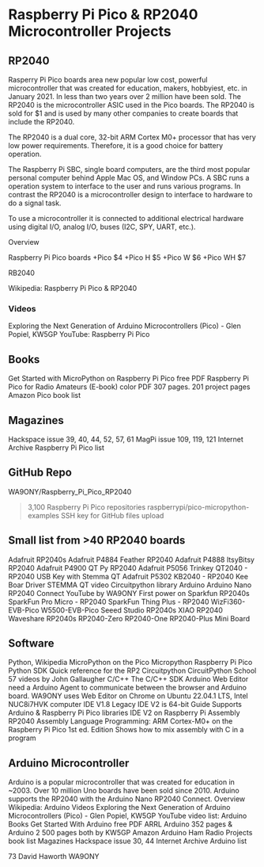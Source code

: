 # Raspberry Pi Pico & RP2040 Microcontroller Projects

## RP2040

Rasperry Pi Pico boards area  new popular low cost, powerful microcontroller that was created for education, makers, hobbyiest, etc. in January 2021. In less than two years over 2 million have been sold.  The RP2040 is the microcontroller ASIC used in the Pico boards.  The RP2040 is sold for $1 and is used by many other companies to create boards that include the RP2040.

The RP2040 is a dual core, 32-bit ARM Cortex M0+ processor that has very low power requirements. Therefore, it is a good choice for battery operation.

The Raspberry Pi SBC, single board computers, are the third most popular personal computer behind Apple Mac OS, and Window PCs.  A SBC runs a operation system to interface to the user and runs various programs.  In contrast the RP2040 is a microcontroller design to interface to hardware to do a signal task. 

To use a microcontroller it is connected to additional electrical hardware using digital I/O, analog I/O, buses (I2C, SPY, UART, etc.).

Overview

Raspberry Pi Pico boards
+Pico $4
+Pico H $5
+Pico W $6
+Pico WH $7

RB2040

Wikipedia: Raspberry Pi Pico & RP2040

### Videos
Exploring the Next Generation of Arduino Microcontrollers (Pico) - Glen Popiel, KW5GP
YouTube: Raspberry Pi Pico
## Books
Get Started with MicroPython on Raspberry Pi Pico free PDF
Raspberry Pi Pico for Radio Amateurs (E-book) color PDF 307 pages. 201 project pages 
Amazon Pico book list
## Magazines
Hackspace issue 39, 40, 44, 52, 57, 61
MagPi issue 109, 119, 121
Internet Archive Raspberry Pi Pico list
## GitHub Repo
WA9ONY/Raspberry_Pi_Pico_RP2040
>3,100 Raspberry Pi Pico repositories
raspberrypi/pico-micropython-examples
SSH key for GitHub files upload
## Small list from >40 RP2040 boards
Adafruit
RP2040s
Adafruit P4884 Feather RP2040 
Adafruit P4888 ItsyBitsy RP2040
Adafruit P4900 QT Py RP2040
Adafruit P5056 Trinkey QT2040 - RP2040 USB Key with Stemma QT
Adafruit P5302 KB2040 - RP2040 Kee Boar Driver
STEMMA QT video
Circuitpython library
Arduino
Arduino Nano RP2040 Connect
YouTube by WA9ONY
​​​​​​​First power on
Sparkfun 
RP2040s
SparkFun Pro Micro - RP2040
SparkFun Thing Plus - RP2040
WizFi360-EVB-Pico
W5500-EVB-Pico
Seeed Studio
RP2040s
XIAO RP2040
​​​​​​​​​​​​​​Waveshare
​​​​​​​RP2040s
​​​​​​​RP2040-Zero
RP2040-One
RP2040-Plus Mini Board
## Software
Python, Wikipedia
MicroPython on the Pico
Micropython
​​​​​​​​​​​​​​Raspberry Pi Pico Python SDK
Quick reference for the RP2
Circuitpython
​​​​​​​CircuitPython School 57 videos by John Gallaugher
​​​​​​​​​​​​​​C/C++
​​​​​​​​​​​​​​The C/C++ SDK
Arduino
Web Editor need a Arduino Agent to communicate between the browser and Arduino board.
WA9ONY uses Web Editor on Chrome on Ubuntu 22.04.1 LTS, Intel NUC8i7HVK computer
IDE V1.8 Legacy
IDE V2 is 64-bit
​​​​​​​Guide
Supports Arduino & Raspberry Pi Pico libraries
IDE V2 on Raspberry Pi
Assembly
RP2040 Assembly Language Programming: ARM Cortex-M0+ on the Raspberry Pi Pico 1st ed. Edition
​​​​​​​Shows how to mix assembly with C in a program
 
 
## Arduino Microcontroller 
 
Arduino is a popular microcontroller that was created for education in ~2003. Over 10 million Uno boards have been sold since 2010.  Arduino supports the RP2040 with the Arduino Nano RP2040 Connect. 
Overview
Wikipedia: Arduino
Videos
​​​​​​​​​​​​​​​​​Exploring the Next Generation of Arduino Microcontrollers (Pico) - Glen Popiel, KW5GP
YouTube video list: Arduino
Books
Get Started With Arduino free PDF
ARRL Arduino 352 pages  & Arduino 2 500 pages both by KW5GP
Amazon Arduino Ham Radio Projects book list
Magazines
​​​​​​​Hackspace issue 30, 44
​​​​​​​Internet Archive Arduino list


73 David Haworth WA9ONY
